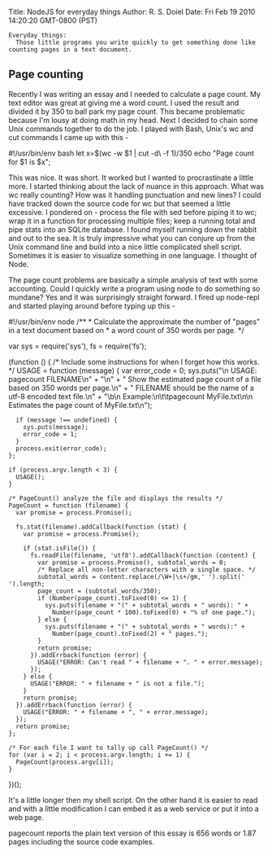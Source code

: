 Title: NodeJS for everyday things
Author: R. S. Doiel
Date: Fri Feb 19 2010 14:20:20 GMT-0800 (PST)

        
    Everyday things:
      Those little programs you write quickly to get something done like counting pages in a text document.

## Page counting ##

Recently I was writing an essay and I needed to calculate a page count.  My text editor was great at giving me a word count.  I used the result and divided it by 350 to ball park my page count.  This became problematic because I'm lousy at doing math in my head.  Next I decided to chain some Unix commands together to do the job.  I played with Bash, Unix's wc and cut commands I came up with this -


  #!/usr/bin/env bash
  let x=$(wc -w $1 | cut -d\   -f 1)/350
  echo "Page count for $1 is $x";


This was nice.  It was short.  It worked but I wanted to procrastinate a little more.  I started thinking about the lack of nuance in this approach.  What was wc really counting?  How was it handling punctuation and new lines?  I could have  tracked down the source code for wc but that seemed a little excessive.  I pondered on - process the file with sed before piping it to wc; wrap it in a function for processing multiple files; keep a running total and pipe stats into an SQLite database.  I found myself running down the rabbit and out to the sea.  It is truly impressive what you can conjure up from the Unix command line and build into a nice little complicated shell script.  Sometimes it is easier to visualize something in one language.  I thought of Node.

The page count problems are basically a simple analysis of text with some accounting.  Could I quickly write a program using node to do something so mundane?  Yes and it was surprisingly straight forward.  I fired up node-repl and started playing around before typing up this -


  #!/usr/bin/env node
  /**
    * Calculate the approximate the number of "pages" in a text document based on
    * a word count of 350 words per page.
    */

  var sys = require('sys'),
      fs = require('fs');
      
  (function () {
    /* Include some instructions for when I forget how this works. */
    USAGE = function (message) {
      var error_code = 0;
      sys.puts("\n  USAGE: pagecount FILENAME\n" +
        "\n" + "  Show the estimated page count of a file based on 350 words per page.\n" +
        "  FILENAME should be the name of a utf-8 encoded text file.\n" +
        "\b\n  Example:\n\t\tpagecount MyFile.txt\n\n  Estimates the page count of MyFile.txt\n");

      if (message !== undefined) {
        sys.puts(message);
        error_code = 1;
      }
      process.exit(error_code);
    };

    if (process.argv.length < 3) {
      USAGE();
    }
    
    /* PageCount() analyze the file and displays the results */
    PageCount = function (filename) {
      var promise = process.Promise();
      
      fs.stat(filename).addCallback(function (stat) {
        var promise = process.Promise();
        
        if (stat.isFile()) {
          fs.readFile(filename, 'utf8').addCallback(function (content) {
            var promise = process.Promise(), subtotal_words = 0;
            /* Replace all non-letter characters with a single space. */
            subtotal_words = content.replace(/\W+|\s+/gm,' ').split(' ').length;
            page_count = (subtotal_words/350);
            if (Number(page_count).toFixed(0) <= 1) {
              sys.puts(filename + "(" + subtotal_words + " words): " + 
                Number(page_count * 100).toFixed(0) + "% of one page.");
            } else {
              sys.puts(filename + "(" + subtotal_words + " words):" + 
                Number(page_count).toFixed(2) + " pages.");
            }
            return promise;
          }).addErrback(function (error) {
            USAGE("ERROR: Can't read " + filename + ". " + error.message);
          });
        } else {
          USAGE("ERROR: " + filename + " is not a file.");
        }
        return promise;
      }).addErrback(function (error) {
        USAGE("ERROR: " + filename + ", " + error.message);
      });
      return promise;
    };
    
    /* For each file I want to tally up call PageCount() */
    for (var i = 2; i < process.argv.length; i += 1) {
      PageCount(process.argv[i]);
    }
  })();


It's a little longer then my shell script. On the other hand it is easier to read and with a little modification I can embed it as a web service or put it into a web page.

pagecount reports the plain text version of this essay is 656 words or 1.87 pages including the source code examples.

